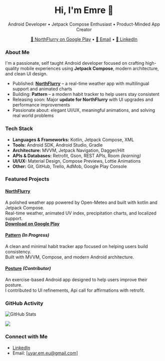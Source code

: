 <h1 align="center">Hi, I'm Emre 👋</h1>
<p align="center">Android Developer • Jetpack Compose Enthusiast • Product-Minded App Creator</p>

<p align="center">
  <a href="https://play.google.com/store/apps/details?id=com.weather.wouple&utm_source=emea_Med" target="_blank">📱 NorthFlurry on Google Play</a> •
  <a href="mailto:uyar.em.eu@gmail.com">📧 Email</a> •
  <a href="https://www.linkedin.com/in/emre-u-0b44b0264/"_blank">🔗 LinkedIn</a>
</p>

### About Me

I'm a passionate, self taught Android developer focused on crafting high-quality mobile experiences using **Jetpack Compose**, modern architecture, and clean UI design.

- Published: **[NorthFlurry](https://play.google.com/store/apps/details?id=com.weather.wouple&utm_source=emea_Med)** – a real-time weather app with multilingual support and animated charts
- Building: **Pattern** – a modern habit tracker to help users stay consistent
- Releasing soon: Major **update for NorthFlurry** with UI upgrades and performance improvements
- Passionate about: elegant UI/UX, meaningful animations, and solving real world problems
  
### Tech Stack
- **Languages & Frameworks:** Kotlin, Jetpack Compose, XML  
- **Tools:** Android SDK, Android Studio, Gradle  
- **Architecture:** MVVM, Jetpack Navigation, Dagger/Hilt  
- **APIs & Databases:** Retrofit, Gson, REST APIs, Room *(learning)*  
- **UI/UX:** Material Design, Compose Previews, Lottie Animations  
- **Other:** Git, GitHub, Trello, AdMob, Google Play Console
  
### Featured Projects

#### [NorthFlurry](https://github.com/EmreRuy/NorthFlurry)  
A polished weather app powered by Open-Meteo and built with kotlin and Jetpack Compose.  
Real-time weather, animated UV index, precipitation charts, and localized support.  
**[Download on Google Play](https://play.google.com/store/apps/details?id=com.northflurry.app)**

#### [Pattern](https://github.com/EmreRuy/Pattern) *(In Progress)*  
A clean and minimal habit tracker app focused on helping users build consistency.  
Built with MVVM, Compose, and modern Android architecture.

#### [Posture](https://github.com/IdaRiseng/Posture) *(Contributor)*  
An exercise-based Android app designed to help users improve their posture.  
I contributed to UI refinements, Api call for affirmations with retrofit.

### GitHub Activity
<p align="start">
  <img src="https://github-readme-stats.vercel.app/api?username=EmreRuy&show_icons=true&theme=react&hide_title=true" alt="GitHub Stats" />
</p>

<p align="start">
  <img src="https://github-readme-stats.vercel.app/api/top-langs/?username=EmreRuy&layout=compact&theme=dark" />
</p>

### Connect with Me

- [LinkedIn](https://www.linkedin.com/in/emre-u-0b44b0264/)
- Email: [uyar.em.eu@gmail.com]
